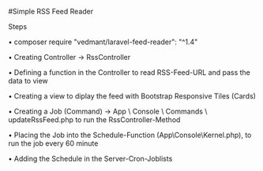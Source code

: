 #Simple RSS Feed Reader

Steps

•	composer require "vedmant/laravel-feed-reader": "^1.4"

•	Creating Controller -> RssController

•	Defining a function in the Controller to read RSS-Feed-URL and pass the data to view

•	Creating a view to diplay the feed with Bootstrap Responsive Tiles (Cards)

•	Creating a Job (Command) -> App \ Console \ Commands \ updateRssFeed.php to run the RssController-Method

•	Placing the Job into the Schedule-Function (App\Console\Kernel.php), to run the job every 60 minute 

•	Adding the Schedule in the Server-Cron-Joblists
